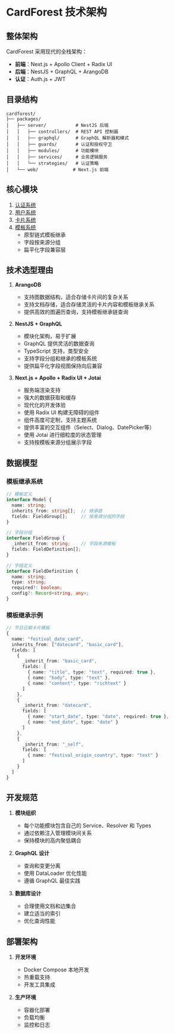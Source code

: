 # CardForest 技术架构

## 整体架构

CardForest 采用现代的全栈架构：

- **前端**：Next.js + Apollo Client + Radix UI
- **后端**：NestJS + GraphQL + ArangoDB
- **认证**：Auth.js + JWT

## 目录结构

```
cardforest/
├── packages/
│   ├── server/           # NestJS 后端
│   │   ├── controllers/  # REST API 控制器
│   │   ├── graphql/      # GraphQL 解析器和模式
│   │   ├── guards/       # 认证和授权守卫
│   │   ├── modules/      # 功能模块
│   │   ├── services/     # 业务逻辑服务
│   │   └── strategies/   # 认证策略
│   └── web/             # Next.js 前端
```

## 核心模块

1. [认证系统](./modules/auth.md)
2. [用户系统](./modules/user.md)
3. [卡片系统](./modules/card.md)
4. [模板系统](./modules/model.md)
   - 原型链式模板继承
   - 字段按来源分组
   - 扁平化字段兼容层

## 技术选型理由

1. **ArangoDB**
   - 支持图数据结构，适合存储卡片间的复杂关系
   - 支持文档存储，适合存储灵活的卡片内容和模板继承关系
   - 提供高效的图遍历查询，支持模板继承链查询

2. **NestJS + GraphQL**
   - 模块化架构，易于扩展
   - GraphQL 提供灵活的数据查询
   - TypeScript 支持，类型安全
   - 支持字段分组和继承的模板系统
   - 提供扁平化字段视图保持向后兼容

3. **Next.js + Apollo + Radix UI + Jotai**
   - 服务端渲染支持
   - 强大的数据获取和缓存
   - 现代化的开发体验
   - 使用 Radix UI 构建无障碍的组件
   - 组件高度可定制，支持主题系统
   - 提供丰富的交互组件（Select、Dialog、DatePicker等）
   - 使用 Jotai 进行细粒度的状态管理
   - 支持按模板来源分组展示字段

## 数据模型

### 模板继承系统

```typescript
// 模板定义
interface Model {
  name: string;
  inherits_from: string[];  // 继承链
  fields: FieldGroup[];     // 按来源分组的字段
}

// 字段分组
interface FieldGroup {
  _inherit_from: string;    // 字段来源模板
  fields: FieldDefinition[];
}

// 字段定义
interface FieldDefinition {
  name: string;
  type: string;
  required?: boolean;
  config?: Record<string, any>;
}
```

### 模板继承示例

```typescript
// 节日日期卡片模板
{
  name: "festival_date_card",
  inherits_from: ["datecard", "basic_card"],
  fields: [
    {
      _inherit_from: "basic_card",
      fields: [
        { name: "title", type: "text", required: true },
        { name: "body", type: "text" },
        { name: "content", type: "richtext" }
      ]
    },
    {
      _inherit_from: "datecard",
      fields: [
        { name: "start_date", type: "date", required: true },
        { name: "end_date", type: "date" }
      ]
    },
    {
      _inherit_from: "_self",
      fields: [
        { name: "festival_origin_country", type: "text" }
      ]
    }
  ]
}
```

## 开发规范

1. **模块组织**
   - 每个功能模块包含自己的 Service、Resolver 和 Types
   - 通过依赖注入管理模块间关系
   - 保持模块的高内聚低耦合

2. **GraphQL 设计**
   - 查询和变更分离
   - 使用 DataLoader 优化性能
   - 遵循 GraphQL 最佳实践

3. **数据库设计**
   - 合理使用文档和边集合
   - 建立适当的索引
   - 优化查询性能

## 部署架构

1. **开发环境**
   - Docker Compose 本地开发
   - 热重载支持
   - 开发工具集成

2. **生产环境**
   - 容器化部署
   - 负载均衡
   - 监控和日志

